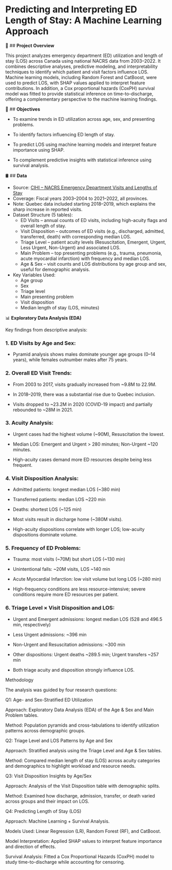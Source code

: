 # Predicting and Interpreting ED Length of Stay: A Machine Learning Approach

📌  ## **Project Overview**

This project analyzes emergency department (ED) utilization and length of stay (LOS) across Canada using national NACRS data from 2003–2022. It combines descriptive analyses, predictive modeling, and interpretability techniques to identify which patient and visit factors influence LOS. Machine learning models, including Random Forest and CatBoost, were used to predict LOS, with SHAP values applied to interpret feature contributions. In addition, a Cox proportional hazards (CoxPH) survival model was fitted to provide statistical inference on time-to-discharge, offering a complementary perspective to the machine learning findings.

🎯 ## **Objectives**
- To examine trends in ED utilization across age, sex, and presenting problems.

- To identify factors influencing ED length of stay.

- To predict LOS using machine learning models and interpret feature importance using SHAP.

- To complement predictive insights with statistical inference using survival analysis.

🛢️ ## **Data**

- Source: [CIHI – NACRS Emergency Department Visits and Lengths of Stay](https://www.cihi.ca/en/nacrs-emergency-department-visits-and-lengths-of-stay) 
- Coverage: Fiscal years 2003–2004 to 2021–2022, all provinces.
- Note: Quebec data included starting 2018–2019, which explains the sharp increase in reported visits.
- Dataset Structure (5 tables):
    - ED Visits – annual counts of ED visits, including high-acuity flags and overall length of stay.
    - Visit Disposition – outcomes of ED visits (e.g., discharged, admitted, transferred, death) with corresponding median LOS.
    - Triage Level – patient acuity levels (Resuscitation, Emergent, Urgent, Less Urgent, Non-Urgent) and associated LOS.
    - Main Problem – top presenting problems (e.g., trauma, pneumonia, acute myocardial infarction) with frequency and median LOS.
    - Age & Sex – visit counts and LOS distributions by age group and sex, useful for demographic analysis.
- Key Variables Used:
    - Age group
    - Sex
    - Triage level
    - Main presenting problem
    - Visit disposition
    - Median length of stay (LOS, minutes)

📊 **Exploratory Data Analysis (EDA)**

Key findings from descriptive analysis:

### 1. ED Visits by Age and Sex:

- Pyramid analysis shows males dominate younger age groups (0–14 years), while females outnumber males after 75 years.

### 2. Overall ED Visit Trends:

- From 2003 to 2017, visits gradually increased from ~9.8M to 22.9M.

- In 2018–2019, there was a substantial rise due to Quebec inclusion.

- Visits dropped to ~23.2M in 2020 (COVID-19 impact) and partially rebounded to ~28M in 2021.

### 3. Acuity Analysis:

- Urgent cases had the highest volume (~90M), Resuscitation the lowest.

- Median LOS: Emergent and Urgent > 280 minutes; Non-Urgent ~120 minutes.

- High-acuity cases demand more ED resources despite being less frequent.

### 4. Visit Disposition Analysis:

- Admitted patients: longest median LOS (~380 min)

- Transferred patients: median LOS ~220 min

- Deaths: shortest LOS (~125 min)

- Most visits result in discharge home (~380M visits).

- High-acuity dispositions correlate with longer LOS; low-acuity dispositions dominate volume.

### 5. Frequency of ED Problems:

- Trauma: most visits (~70M) but short LOS (~130 min)

- Unintentional falls: ~20M visits, LOS ~140 min

- Acute Myocardial Infarction: low visit volume but long LOS (~280 min)

- High-frequency conditions are less resource-intensive; severe conditions require more ED resources per patient.

### 6. Triage Level × Visit Disposition and LOS:

- Urgent and Emergent admissions: longest median LOS (528 and 496.5 min, respectively)

- Less Urgent admissions: ~396 min

- Non-Urgent and Resuscitation admissions: ~300 min

- Other dispositions: Urgent deaths ~289.5 min; Urgent transfers ~257 min

- Both triage acuity and disposition strongly influence LOS.

Methodology

The analysis was guided by four research questions:

Q1: Age- and Sex-Stratified ED Utilization

Approach: Exploratory Data Analysis (EDA) of the Age & Sex and Main Problem tables.

Method: Population pyramids and cross-tabulations to identify utilization patterns across demographic groups.

Q2: Triage Level and LOS Patterns by Age and Sex

Approach: Stratified analysis using the Triage Level and Age & Sex tables.

Method: Compared median length of stay (LOS) across acuity categories and demographics to highlight workload and resource needs.

Q3: Visit Disposition Insights by Age/Sex

Approach: Analysis of the Visit Disposition table with demographic splits.

Method: Examined how discharge, admission, transfer, or death varied across groups and their impact on LOS.

Q4: Predicting Length of Stay (LOS)

Approach: Machine Learning + Survival Analysis.

Models Used: Linear Regression (LR), Random Forest (RF), and CatBoost.

Model Interpretation: Applied SHAP values to interpret feature importance and direction of effects.

Survival Analysis: Fitted a Cox Proportional Hazards (CoxPH) model to study time-to-discharge while accounting for censoring.
